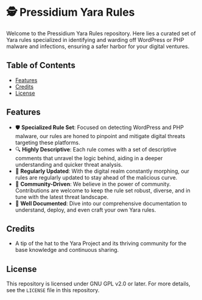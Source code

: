 # 🕵️ Pressidium Yara Rules

Welcome to the Pressidium Yara Rules repository. Here lies a curated set of Yara rules specialized in identifying and warding off WordPress or PHP malware and infections, ensuring a safer harbor for your digital ventures.

## Table of Contents

- [Features](#features)
- [Credits](#credits)
- [License](#license)

## Features

- 🛡️ **Specialized Rule Set**: Focused on detecting WordPress and PHP malware, our rules are honed to pinpoint and mitigate digital threats targeting these platforms.
- 🔍 **Highly Descriptive**: Each rule comes with a set of descriptive comments that unravel the logic behind, aiding in a deeper understanding and quicker threat analysis.
- 🔄 **Regularly Updated**: With the digital realm constantly morphing, our rules are regularly updated to stay ahead of the malicious curve.
- 🤝 **Community-Driven**: We believe in the power of community. Contributions are welcome to keep the rule set robust, diverse, and in tune with the latest threat landscape.
- 📜 **Well Documented**: Dive into our comprehensive documentation to understand, deploy, and even craft your own Yara rules.

## Credits

- A tip of the hat to the Yara Project and its thriving community for the base knowledge and continuous sharing.


## License
This repository is licensed under GNU GPL v2.0 or later. For more details, see the `LICENSE` file in this repository.

